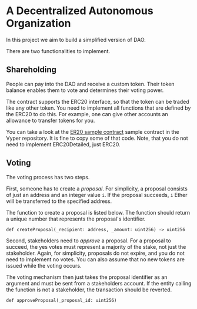 # A Decentralized Autonomous Organization

In this project we aim to build a simplified version of DAO.

There are two functionalities to implement.

## Shareholding
People can pay into the DAO and receive a custom token.
Their token balance enables them to vote and determines their voting power.

The contract supports the ERC20 interface, so that the token can be traded like any other token.
You need to implement all functions that are defined by the ERC20 to do this.
For example, one can give other accounts an allowance to transfer tokens for you.

You can take a look at the [ER20 sample contract](https://github.com/vyperlang/vyper/blob/master/examples/tokens/ERC20.vy) sample contract in the Vyper repository.
It is fine to copy some of that code.
Note, that you do not need to implement ERC20Detailed, just ERC20.

## Voting
The voting process has two steps.

First, someone has to create a *proposal*. For simplicity, a proposal consists of just an address and an integer value `i`.
If the proposal succeeds, `i` Ether will be transferred to the specified address.

The function to create a proposal is listed below.
The function should return a unique number that represents the proposal's identifier.

```vyper
def createProposal(_recipient: address, _amount: uint256) -> uint256
```

Second, stakeholders need to *approve* a proposal.
For a proposal to succeed, the yes votes must represent a majority of the stake, not just the stakeholder.
Again, for simplicity, proposals do not expire, and you do not need to implement no votes.
You can also assume that no new tokens are issued while the voting occurs.

The voting mechanism then just takes the proposal identifier as an argument and must be sent from a stakeholders account.
If the entity calling the function is not a stakeholder, the transaction should be reverted.

```vyper
def approveProposal(_proposal_id: uint256)
```
